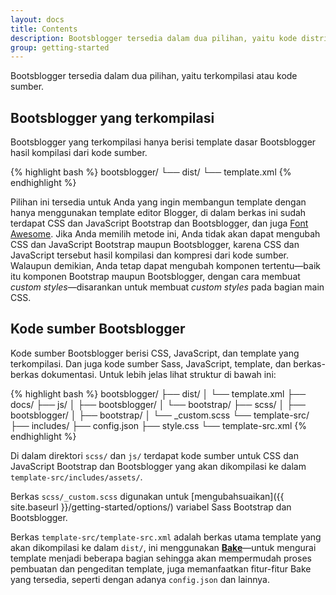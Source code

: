 ```yaml
---
layout: docs
title: Contents
description: Bootsblogger tersedia dalam dua pilihan, yaitu kode distribusi atau kode sumber.
group: getting-started
---
```


Bootsblogger tersedia dalam dua pilihan, yaitu terkompilasi atau kode sumber.

## Bootsblogger yang terkompilasi

Bootsblogger yang terkompilasi hanya berisi template dasar Bootsblogger hasil kompilasi dari kode sumber.

{% highlight bash %}
bootsblogger/
└── dist/
    └── template.xml
{% endhighlight %}

Pilihan ini tersedia untuk Anda yang ingin membangun template dengan hanya menggunakan template editor Blogger, di dalam berkas ini sudah terdapat CSS dan JavaScript Bootstrap dan Bootsblogger, dan juga [Font Awesome](https://fontawesome.io). Jika Anda memilih metode ini, Anda tidak akan dapat mengubah CSS dan JavaScript Bootstrap maupun Bootsblogger, karena CSS dan JavaScript tersebut hasil kompilasi dan kompresi dari kode sumber. Walaupun demikian, Anda tetap dapat mengubah komponen tertentu—baik itu komponen Bootstrap maupun Bootsblogger, dengan cara membuat *custom styles*—disarankan untuk membuat *custom styles* pada bagian main CSS.

## Kode sumber Bootsblogger

Kode sumber Bootsblogger berisi CSS, JavaScript, dan template yang terkompilasi. Dan juga kode sumber Sass, JavaScript, template, dan berkas-berkas dokumentasi. Untuk lebih jelas lihat struktur di bawah ini: 

{% highlight bash %}
bootsblogger/
├── dist/
│   └── template.xml
├── docs/
├── js/
│   ├── bootsblogger/
│   └── bootstrap/
├── scss/
│   ├── bootsblogger/
│   ├── bootstrap/
│   └── _custom.scss
└── template-src/
    ├── includes/
    ├── config.json
    ├── style.css
    └── template-src.xml
{% endhighlight %}

Di dalam direktori `scss/` dan `js/` terdapat kode sumber untuk CSS dan JavaScript Bootstrap dan Bootsblogger yang akan dikompilasi ke dalam `template-src/includes/assets/`.

Berkas `scss/_custom.scss` digunakan untuk [mengubahsuaikan]({{ site.baseurl }}/getting-started/options/) variabel Sass Bootstrap dan Bootsblogger.

Berkas `template-src/template-src.xml` adalah berkas utama template yang akan dikompilasi ke dalam `dist/`, ini menggunakan **[Bake](https://github.com/MathiasPaumgarten/grunt-bake)**—untuk mengurai template menjadi beberapa bagian sehingga akan mempermudah proses pembuatan dan pengeditan template, juga memanfaatkan fitur-fitur Bake yang tersedia, seperti dengan adanya `config.json` dan lainnya.

